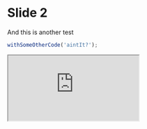# Slide 2

And this is another test

```js
withSomeOtherCode('aintIt?');
```

<iframe src="http://www.webreflection.co.uk/"></iframe>